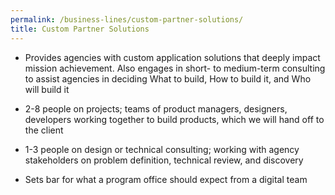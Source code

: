 ```yaml
---
permalink: /business-lines/custom-partner-solutions/
title: Custom Partner Solutions 
---
```


- Provides agencies with custom application solutions that deeply impact mission achievement. Also engages in short- to medium-term consulting to assist agencies in deciding What to build, How to build it, and Who will build it

- 2-8 people on projects; teams of product managers, designers, developers working together to build products, which we will hand off to the client 

- 1-3 people on design or technical consulting; working with agency stakeholders on problem definition, technical review, and discovery

- Sets bar for what a program office should expect from a digital team
